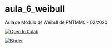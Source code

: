 # aula_6_weibull
Aula de Módulo de Weibull de PMTMMC - 02/2020

[![Open In Colab](https://colab.research.google.com/assets/colab-badge.svg)](https://colab.research.google.com/github/MuriloHMoreira/aula_6_weibull/blob/master/Exerc%C3%ADcios.ipynb)

[![Binder](https://mybinder.org/badge_logo.svg)](https://mybinder.org/v2/gh/MuriloHMoreira/PMTMMC-02-2020/master?urlpath=https%3A%2F%2Fgithub.com%2FMuriloHMoreira%2FPMTMMC-02-2020%2Fblob%2Fmaster%2FExerc%25C3%25ADcios.ipynb)
